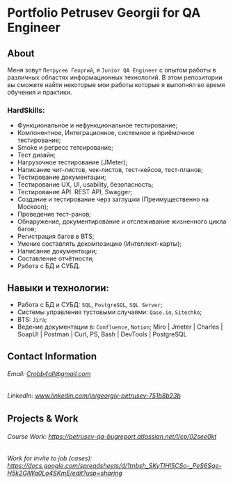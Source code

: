 # Portfolio Petrusev Georgii for QA Engineer
## About
Меня зовут ``Петрусев Георгий``, я ``Junior QA Engineer`` с опытом работы в различных областях информационных технологий. В этом репозитории вы сможете найти некоторые мои работы которые я выполнял во время обучения и практики.

### HardSkills:
- Функциональное и нефункциональное тестирование;
- Компонентное, Интеграционное, системное и приёмочное тестирование;
- Smoke и регресс тетсирование;
- Тест дизайн;
- Нагрузочное тестирование (JMeter);
- Написание чит-листов, чек-листов, тест-кейсов, тест-планов;
- Тестирование документации;
- Тестирование UX, UI, usability, безопасность;
- Тестирование API. REST API, Swagger;
- Создание и тестирование черз заглушки (Преимущественно на Mockoon);
- Проведение тест-ранов;
- Обнаружение, документирование и отслеживание жизненного цикла багов;
- Регистрация багов в BTS;
- Умение составлять декомпозицию (Интеллект-карты);
- Написание документации;
- Составление отчётности;
- Работа с БД и СУБД.

## Навыки и технологии:
- Работа с БД и СУБД: ``SQL``, ``PostgreSQL``, ``SQL Server``;
- Системы управления тустовыми случаями: ``Qase.io``, ``Sitechko``;
- BTS: ``Jira``;
- Ведение документации в: ``Confluence``, ``Notion``;
Miro |
Jmeter |
Charles |
SoapUI |
Postman |
Curl, PS, Bash |
DevTools |
PostgreSQL

## Contact Information
###### Email: Crobb4all@gmail.com
###### LinkedIn: www.linkedin.com/in/georgiy-petrusev-751b8b23b

## Projects & Work
###### Course Work: https://petrusev-qa-bugreport.atlassian.net/l/cp/02see0kt
###### Work for invite to job (cases): https://docs.google.com/spreadsheets/d/1tnbsh_SKyTlHI5CSo-_PeS6Sge-H5k2GIWa0Lo4SKmE/edit?usp=sharing
